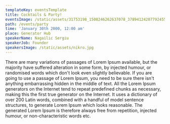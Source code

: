 ```yaml
---
templateKey: eventsTemplate
title: Cocktails & Party!
eventsImage: /static/assets/31753198_1508246262637078_3789412420779245568_o.jpg
path: /events/party
time: 'January 30th 2000, 12:00 am'
place: Generator Hub
speakerName: Nagailic Sergiu
speakerJob: Founder
speakersImage: /static/assets/nikro.jpg
---
```

There are many variations of passages of Lorem Ipsum available, but the majority have suffered alteration in some form, by injected humour, or randomised words which don't look even slightly believable. If you are going to use a passage of Lorem Ipsum, you need to be sure there isn't anything embarrassing hidden in the middle of text. All the Lorem Ipsum generators on the Internet tend to repeat predefined chunks as necessary, making this the first true generator on the Internet. It uses a dictionary of over 200 Latin words, combined with a handful of model sentence structures, to generate Lorem Ipsum which looks reasonable. The generated Lorem Ipsum is therefore always free from repetition, injected humour, or non-characteristic words etc.
